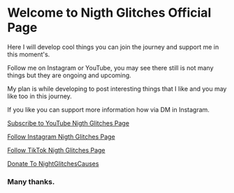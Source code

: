 # Welcome to Nigth Glitches Official Page

Here I will develop cool things you can join the journey and support me in this moment's. 

Follow me on Instagram or YouTube, you may see there still is not many things but they are ongoing and upcoming. 

My plan is while developing to post interesting things that I like and you may like too in this journey.

If you like you can support more information how via DM in Instagram.

[Subscribe to YouTube Nigth Glitches Page](https://www.youtube.com/channel/UC-GMw1NbRkBD1vGstPuSHrA)

[Follow Instagram Nigth Glitches Page ](https://instagram.com/night.glitches/)

[Follow TikTok Nigth Glitches Page ](https://www.tiktok.com/@night.glitches/)

[Donate To NightGlitchesCauses](https://www.youtube.com/redirect?event=channel_description&redir_token=QUFFLUhqbmxRcTQtamZKelJfWkswcVJjRENTaFpfUU1PUXxBQ3Jtc0ttN1g2MzNuMkJEQURKclNsMzg5dnlKOHBBMDVuVXJnRUNYdHg0OTA0NXdjeVJjQWwwNm5VWXRVUEtaV3dGU210UG9Dcm8tMkpTSUF6cjR2S3hhaVBGb2xfSWh5b2tld2V3SElZc2ZBVnZIdEZhNURtUQ&q=https%3A%2F%2Fwww.paypal.com%2Fdonate%2F%3Fhosted_button_id%3DZE2GJCT8BVC9Q)

### Many thanks.


<!--- 
You can use the [editor on GitHub](https://github.com/nightglitches/nightglitches.github.io/edit/main/index.md) to maintain and preview the content for your website in Markdown files.

Whenever you commit to this repository, GitHub Pages will run [Jekyll](https://jekyllrb.com/) to rebuild the pages in your site, from the content in your Markdown files.

### Markdown

Markdown is a lightweight and easy-to-use syntax for styling your writing. It includes conventions for

```markdown
Syntax highlighted code block

# Header 1
## Header 2
### Header 3

- Bulleted
- List

1. Numbered
2. List

**Bold** and _Italic_ and `Code` text

[Link](url) and ![Image](src)
```

For more details see [GitHub Flavored Markdown](https://guides.github.com/features/mastering-markdown/).

### Jekyll Themes

Your Pages site will use the layout and styles from the Jekyll theme you have selected in your [repository settings](https://github.com/nightglitches/nightglitches.github.io/settings). The name of this theme is saved in the Jekyll `_config.yml` configuration file.

### Support or Contact

Having trouble with Pages? Check out our [documentation](https://docs.github.com/categories/github-pages-basics/) or [contact support](https://support.github.com/contact) and we’ll help you sort it out.
---> 
